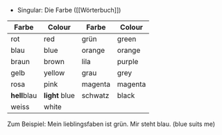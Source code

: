 - Singular: Die Farbe ([[Wörterbuch]])

| Farbe        | Colour         | Farbe   | Colour  |
| ------------ | -------------- | ------- | ------- |
| rot          | red            | grün    | green   |
| blau         | blue           | orange  | orange  |
| braun        | brown          | lila    | purple  |
| gelb         | yellow         | grau    | grey    |
| rosa         | pink           | magenta | magenta |
| **hell**blau | **light** blue | schwatz | black   |
| weiss        | white          |         |         |
Zum Beispiel: 
	Mein lieblingsfaben ist grün.
	Mir steht blau. (blue suits me)